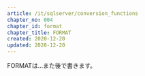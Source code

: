 ```yaml
---
article: /it/sqlserver/conversion_functions
chapter_no: 004
chapter_id: format
chapter_title: FORMAT
created: 2020-12-20
updated: 2020-12-20
---
```

FORMATは…また後で書きます。
